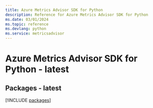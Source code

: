```yaml
---
title: Azure Metrics Advisor SDK for Python
description: Reference for Azure Metrics Advisor SDK for Python
ms.date: 03/01/2024
ms.topic: reference
ms.devlang: python
ms.service: metricsadvisor
---
```

# Azure Metrics Advisor SDK for Python - latest
## Packages - latest
[!INCLUDE [packages](metrics-advisor-index.md)]